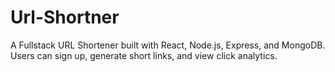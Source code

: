 # Url-Shortner
A Fullstack URL Shortener built with React, Node.js, Express, and MongoDB. Users can sign up, generate short links, and view click analytics.
